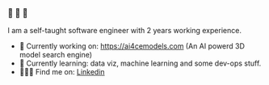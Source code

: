 ### 👋 👋 👋

I am a self-taught software engineer with 2 years working experience.

- 🔭 Currently working on: https://ai4cemodels.com (An AI powerd 3D model search engine)
- 🌱 Currently learning: data viz, machine learning and some dev-ops stuff.
- 👩🏼‍💻 Find me on: [Linkedin](https://www.linkedin.com/in/eveqsshi/)
